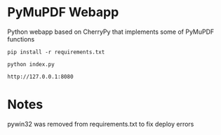 # PyMuPDF Webapp

Python webapp based on CherryPy that implements some of PyMuPDF functions

```pip install -r requirements.txt```

```python index.py```

```http://127.0.0.1:8080```


# Notes

pywin32 was removed from requirements.txt to fix deploy errors
